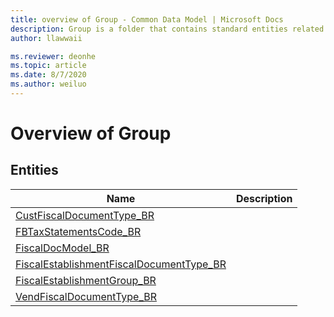 ```yaml
---
title: overview of Group - Common Data Model | Microsoft Docs
description: Group is a folder that contains standard entities related to the Common Data Model.
author: llawwaii

ms.reviewer: deonhe
ms.topic: article
ms.date: 8/7/2020
ms.author: weiluo
---
```


# Overview of Group


## Entities

|Name|Description|
|---|---|
|[CustFiscalDocumentType_BR](CustFiscalDocumentType_BR.md)||
|[FBTaxStatementsCode_BR](FBTaxStatementsCode_BR.md)||
|[FiscalDocModel_BR](FiscalDocModel_BR.md)||
|[FiscalEstablishmentFiscalDocumentType_BR](FiscalEstablishmentFiscalDocumentType_BR.md)||
|[FiscalEstablishmentGroup_BR](FiscalEstablishmentGroup_BR.md)||
|[VendFiscalDocumentType_BR](VendFiscalDocumentType_BR.md)||
